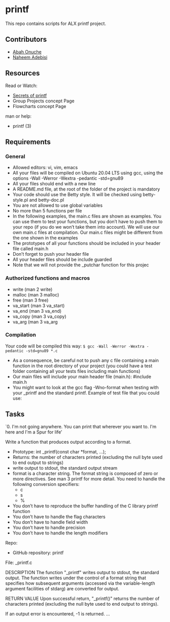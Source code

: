 # printf
This repo contains scripts for ALX printf project.

## Contributors
- [Abah Onuche](https://github.com/Onuroyal/)
- [Naheem Adebisi](https://github.com/surfix/) 

## Resources
Read or Watch:
- [Secrets of printf](https://alx-intranet.hbtn.io/rltoken/gxdsTXxWMklkBTgY197HYQ)
- Group Projects concept Page
- Flowcharts concept Page

man or help:
- printf (3)


## Requirements
### General
- Allowed editors: vi, vim, emacs
- All your files will be compiled on Ubuntu 20.04 LTS using gcc, using the options -Wall -Werror -Wextra -pedantic -std=gnu89
- All your files should end with a new line
- A README.md file, at the root of the folder of the project is mandatory
- Your code should use the Betty style. It will be checked using betty-style.pl and betty-doc.pl
- You are not allowed to use global variables
- No more than 5 functions per file
- In the following examples, the main.c files are shown as examples. You can use them to test your functions, but you don’t have to push them to your repo (if you do we won’t take them into account). We will use our own main.c files at compilation. Our main.c files might be different from the one shown in the examples
- The prototypes of all your functions should be included in your header file called main.h
- Don’t forget to push your header file
- All your header files should be include guarded
- Note that we will not provide the _putchar function for this projec

### Authorized functions and macros
- write (man 2 write)
- malloc (man 3 malloc)
- free (man 3 free)
- va_start (man 3 va_start)
- va_end (man 3 va_end)
- va_copy (man 3 va_copy)
- va_arg (man 3 va_arg

### Compilation
Your code will be compiled this way:
`$ gcc -Wall -Werror -Wextra -pedantic -std=gnu89 *.c`

- As a consequence, be careful not to push any c file containing a main function in the root directory of your project (you could have a test folder containing all your tests files including main functions)
- Our main files will include your main header file (main.h): #include main.h
- You might want to look at the gcc flag -Wno-format when testing with your _printf and the standard printf. Example of test file that you could use:

## Tasks

`0. I'm not going anywhere. You can print that wherever you want to. I'm here and I'm a Spur for life'

Write a function that produces output according to a format.

- Prototype: int _printf(const char *format, ...);
- Returns: the number of characters printed (excluding the null byte used to end output to strings)
- write output to stdout, the standard output stream
- format is a character string. The format string is composed of zero or more directives. See man 3 printf for more detail. You need to handle the following conversion specifiers:
	- c
	- s
	- %
- You don’t have to reproduce the buffer handling of the C library printf function
- You don’t have to handle the flag characters
- You don’t have to handle field width
- You don’t have to handle precision
- You don’t have to handle the length modifiers

Repo:

- GitHub repository: printf

File: _printf.c

DESCRIPTION The function "_printf" writes output to stdout, the standard output. The function writes under the control of a format string that specifies how subsequent arguments (accessed via the variable-length argument facilities of stdarg) are converted for output.

RETURN VALUE Upon successful return, "_printf()" returns the number of characters printed (excluding the null byte used to end output to strings).

If an output error is encountered, -1 is returned. ...
